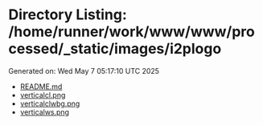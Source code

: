 # Directory Listing: /home/runner/work/www/www/processed/_static/images/i2plogo
Generated on: Wed May  7 05:17:10 UTC 2025

- [README.md](README.md)
- [verticalcl.png](verticalcl.png)
- [verticalclwbg.png](verticalclwbg.png)
- [verticalws.png](verticalws.png)
